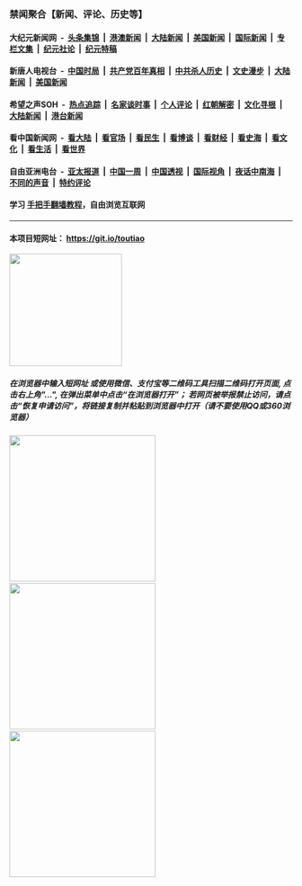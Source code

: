 ### 禁闻聚合【新闻、评论、历史等】

#### 大纪元新闻网 &nbsp;-&nbsp; [头条集锦](indexes/E头条集锦.md?t=02160233) &nbsp;|&nbsp; [港澳新闻](indexes/E港澳新闻.md?t=02160233)  &nbsp;|&nbsp; [大陆新闻](indexes/E大陆新闻.md?t=02160233) &nbsp;|&nbsp; [美国新闻](indexes/E美国新闻.md?t=02160233) &nbsp;|&nbsp; [国际新闻](indexes/E国际新闻.md?t=02160233) &nbsp;|&nbsp; [专栏文集](indexes/E专栏文集.md?t=02160233) &nbsp;|&nbsp; [纪元社论](indexes/E纪元社论.md?t=02160233) &nbsp;|&nbsp; [纪元特稿](indexes/E纪元特稿.md?t=02160233) 

#### 新唐人电视台 &nbsp;-&nbsp; [中国时局](indexes/N中国时局.md?t=02160233) &nbsp;|&nbsp; [共产党百年真相](indexes/N共产党百年真相.md?t=02160233) &nbsp;|&nbsp; [中共杀人历史](indexes/N中共杀人历史.md?t=02160233) &nbsp;|&nbsp; [文史漫步](indexes/N文史漫步.md?t=02160233) &nbsp;|&nbsp; [大陆新闻](indexes/N大陆新闻.md?t=02160233) &nbsp;|&nbsp; [美国新闻](indexes/N美国新闻.md?t=02160233)

#### 希望之声SOH &nbsp;-&nbsp; [热点追踪](indexes/H热点追踪.md?t=02160233) &nbsp;|&nbsp; [名家谈时事](indexes/H名家谈时事.md?t=02160233) &nbsp;|&nbsp; [个人评论](indexes/H个人评论.md?t=02160233)  &nbsp;|&nbsp; [红朝解密](indexes/H红朝解密.md?t=02160233) &nbsp;|&nbsp; [文化寻根](indexes/H文化寻根.md?t=02160233) &nbsp;|&nbsp; [大陆新闻](indexes/H大陆新闻.md?t=02160233) &nbsp;|&nbsp; [港台新闻](indexes/H港台新闻.md?t=02160233)

#### 看中国新闻网 &nbsp;-&nbsp; [看大陆](indexes/S看大陆.md?t=02160233) &nbsp;|&nbsp; [看官场](indexes/S看官场.md?t=02160233) &nbsp;|&nbsp; [看民生](indexes/S看民生.md?t=02160233)  &nbsp;|&nbsp; [看博谈](indexes/S看博谈.md?t=02160233) &nbsp;|&nbsp; [看财经](indexes/S看财经.md?t=02160233) &nbsp;|&nbsp; [看史海](indexes/S看史海.md?t=02160233) &nbsp;|&nbsp; [看文化](indexes/S看文化.md?t=02160233) &nbsp;|&nbsp; [看生活](indexes/S看生活.md?t=02160233) &nbsp;|&nbsp; [看世界](indexes/S看世界.md?t=02160233)

#### 自由亚洲电台 &nbsp;-&nbsp; [亚太报道](indexes/R亚太报道.md?t=02160233) &nbsp;|&nbsp; [中国一周](indexes/R中国一周.md?t=02160233) &nbsp;|&nbsp; [中国透视](indexes/R中国透视.md?t=02160233)  &nbsp;|&nbsp; [国际视角](indexes/R国际视角.md?t=02160233) &nbsp;|&nbsp; [夜话中南海](indexes/R夜话中南海.md?t=02160233) &nbsp;|&nbsp; [不同的声音](indexes/R不同的声音.md?t=02160233) &nbsp;|&nbsp; [特约评论](indexes/R特约评论.md?t=02160233)

#### 学习 [手把手翻墙教程](https://github.com/gfw-breaker/guides/wiki)，自由浏览互联网

----

#### 本项目短网址： https://git.io/toutiao
<img src="https://raw.githubusercontent.com/gfw-breaker/banned-news/master/scripts/img/qr.png" width="200px"/>  

##### 在浏览器中输入短网址 或使用微信、支付宝等二维码工具扫描二维码打开页面, 点击右上角"...", 在弹出菜单中点击“在浏览器打开”； 若网页被举报禁止访问，请点击“恢复申请访问”，将链接复制并粘贴到浏览器中打开（请不要使用QQ或360浏览器）

<img src="https://raw.githubusercontent.com/gfw-breaker/banned-news/master/scripts/img/1.png" width="260px"/> &nbsp; <img src="https://raw.githubusercontent.com/gfw-breaker/banned-news/master/scripts/img/2.png" width="260px"/> &nbsp; <img src="https://raw.githubusercontent.com/gfw-breaker/banned-news/master/scripts/img/3.png" width="260px"/>
